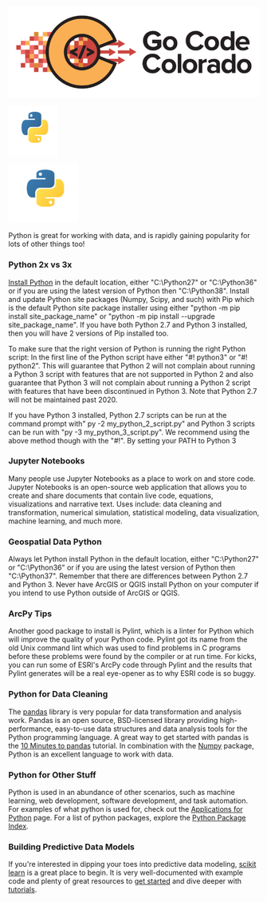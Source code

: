 ![gcc_2020_logo](https://github.com/GoCodeColorado/GoCodeColorado-kbase-public/blob/master/Images/GC20_Logo_Condensed_transp%20-%20Copy.png)

<img align="center" width="100" height="100" src="./images/python_1.PNG">

![python_1](./images/python_1.PNG)

Python is great for working with data, and is rapidly gaining popularity for lots of other things too!  

### Python 2x vs 3x  

[Install Python](https://www.python.org/downloads/) in the default location, either "C:\Python27" or "C:\Python36" or if you are using the latest version of Python then "C:\Python38". Install and update Python site packages (Numpy, Scipy, and such) with Pip which is the default Python site package installer using either "python -m pip install site_package_name" or "python -m pip install --upgrade site_package_name".  If you have both Python 2.7 and Python 3 installed, then you will have 2 versions of Pip installed too.

To make sure that the right version of Python is running the right Python script:  In the first line of the Python script have either "#! python3" or "#! python2".  This will guarantee that Python 2 will not complain about running a Python 3 script with features that are not supported in Python 2 and also guarantee that Python 3 will not complain about running a Python 2 script with features that have been discontinued in Python 3.  Note that Python 2.7 will not be maintained past 2020.

If you have Python 3 installed, Python 2.7 scripts can be run at the command prompt with" py -2 my_python_2_script.py" and Python 3 scripts can be run with "py -3 my_python_3_script.py".  We recommend using the above method though with the "#!".  By setting your PATH to Python 3

### Jupyter Notebooks
Many people use Jupyter Notebooks as a place to work on and store code. Jupyter Notebooks is an open-source web application that allows you to create and share documents that contain live code, equations, visualizations and narrative text. Uses include: data cleaning and transformation, numerical simulation, statistical modeling, data visualization, machine learning, and much more.

### Geospatial Data Python
Always let Python install Python in the default location, either "C:\\Python27" or "C:\\Python36" or if you are using the latest version of Python then "C:\\Python37".  Remember that there are differences between Python 2.7 and Python 3. Never have ArcGIS or QGIS install Python on your computer if you intend to use Python outside of ArcGIS or QGIS.

### ArcPy Tips
Another good package to install is Pylint, which is a linter for Python which will improve the quality of your Python code.  Pylint got its name from the old Unix command lint which was used to find problems in C programs before these problems were found by the compiler or at run time.  For kicks, you can run some of ESRI's ArcPy code through Pylint and the results that Pylint generates will be a real eye-opener as to why ESRI code is so buggy.  

### Python for Data Cleaning
The [pandas](https://pandas.pydata.org/) library is very popular for data transformation and analysis work. Pandas is an open source, BSD-licensed library providing high-performance, easy-to-use data structures and data analysis tools for the Python programming language. A great way to get started with pandas is the [10 Minutes to pandas](https://pandas.pydata.org/pandas-docs/version/0.24/getting_started/10min.html) tutorial. In combination with the [Numpy](https://numpy.org/) package, Python is an excellent language to work with data.

### Python for Other Stuff
Python is used in an abundance of other scenarios, such as machine learning, web development, software development, and task automation. For examples of what python is used for, check out the [Applications for Python](https://www.python.org/about/apps/) page. For a list of python packages, explore the [Python Package Index](https://pypi.org/).

### Building Predictive Data Models
If you're interested in dipping your toes into predictive data modeling, [scikit learn](https://scikit-learn.org/stable/) is a great place to begin. It is very well-documented with example code and plenty of great resources to [get started](https://scikit-learn.org/stable/getting_started.html) and dive deeper with [tutorials](https://scikit-learn.org/stable/tutorial/index.html).
